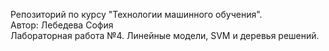 Репозиторий по курсу "Технологии машинного обучения".  
Автор: Лебедева София  
Лабораторная работа №4. Линейные модели, SVM и деревья решений.  

